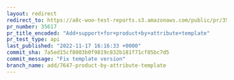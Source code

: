 ```yaml
---
layout: redirect
redirect_to: https://a8c-woo-test-reports.s3.amazonaws.com/public/pr/35617/api/index.html
pr_number: 35617
pr_title_encoded: "Add+support+for+product+by+attribute+template"
pr_test_type: api
last_published: "2022-11-17 16:16:33 +0000"
commit_sha: 7a5ed15cf8003b0f9819c832b181f71cf85bc7d5
commit_message: "Fix template version"
branch_name: add/7647-product-by-attribute-template
---
```

